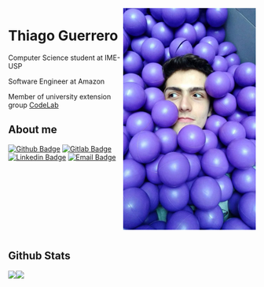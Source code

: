 
<!--
**T-Guerrero/T-Guerrero** is a ✨ _special_ ✨ repository because its `README.md` (this file) appears on your GitHub profile.

Here are some ideas to get you started:

- 🔭 I’m currently working on ...
- 🌱 I’m currently learning ...
- 👯 I’m looking to collaborate on ...
- 🤔 I’m looking for help with ...
- 💬 Ask me about ...
- 📫 How to reach me: ...
- 😄 Pronouns: ...
- ⚡ Fun fact: ...
-->

<img align="right" width="270" height="450" src="https://github.com/T-Guerrero/T-Guerrero/blob/master/photo.jpeg">
 
# Thiago Guerrero
 
Computer Science student at IME-USP

Software Engineer at Amazon
 
Member of university extension group [CodeLab](https://www.linkedin.com/company/uspcodelab/)
 
## About me 
<!-- https://shields.io/ -->
[![Github Badge](https://img.shields.io/badge/-Github-000?style=flat-square&logo=Github&logoColor=white&link=link_do_seu_perfil_no_github)](https://github.com/T-Guerrero)
[![Gitlab Badge](https://img.shields.io/badge/-Gitlab-blue?style=flat-square&logo=Gitlab&logoColor=white&link=link_do_seu_perfil_no_gitlab)](https://gitlab.com/TGuerrero_)
[![Linkedin Badge](https://img.shields.io/badge/-LinkedIn-blue?style=flat-square&logo=Linkedin&logoColor=white&link=link_do_seu_perfil_no_linkedin)](https://www.linkedin.com/in/thiago-guerrero/)
[![Email Badge](https://img.shields.io/badge/-Email-c14438?style=flat-square&logo=Gmail&logoColor=white&link=mailto:seu_email)](mailto:tgbalera@hotmail.com)

<br/>
<br/>
<br/>
<br/>
<br/>
<br/>
<br/>
<br/>

## Github Stats

<a href="https://github-readme-stats.vercel.app/api?username=T-Guerrero&show_icons=true&hide_border=true">
  <img align="left" src="https://github-readme-stats.vercel.app/api?username=T-Guerrero&show_icons=true&hide_border=true" />
</a>
<a href="https://github-readme-stats.vercel.app/api/top-langs/?username=T-GUerrero&show_icons=true&hide_border=true">
  <img align="left" src="https://github-readme-stats.vercel.app/api/top-langs/?username=T-GUerrero&show_icons=true&hide_border=true" />
</a>
